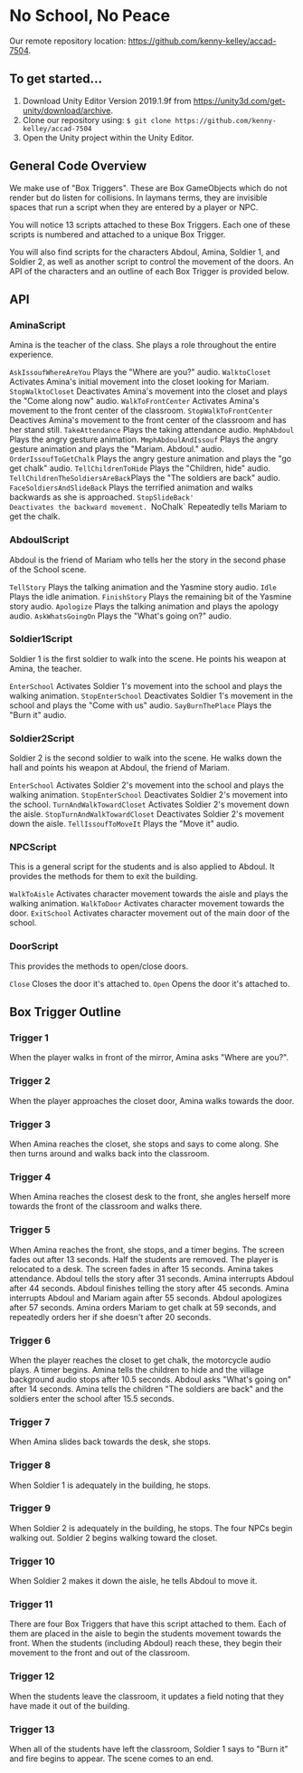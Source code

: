 # No School, No Peace
Our remote repository location: https://github.com/kenny-kelley/accad-7504.

## To get started...
1. Download Unity Editor Version 2019.1.9f from https://unity3d.com/get-unity/download/archive.
2. Clone our repository using:
`$ git clone https://github.com/kenny-kelley/accad-7504`
3. Open the Unity project within the Unity Editor.

## General Code Overview
We make use of "Box Triggers". These are Box GameObjects which do not render but do listen for collisions. In laymans terms, they are invisible spaces that run a script when they are entered by a player or NPC.

You will notice 13 scripts attached to these Box Triggers. Each one of these scripts is numbered and attached to a unique Box Trigger.

You will also find scripts for the characters Abdoul, Amina, Soldier 1, and Soldier 2, as well as another script to control the movement of the doors. An API of the characters and an outline of each Box Trigger is provided below.

## API

### AminaScript
Amina is the teacher of the class. She plays a role throughout the entire experience.

`AskIssoufWhereAreYou`			Plays the "Where are you?" audio.
`WalktoCloset`					Activates Amina's initial movement into the closet looking for Mariam.
`StopWalktoCloset`				Deactivates Amina's movement into the closet and plays the "Come along now" audio.
`WalkToFrontCenter`				Activates Amina's movement to the front center of the classroom.
`StopWalkToFrontCenter`			Deactives Amina's movement to the front center of the classroom and has her stand still.
`TakeAttendance`				Plays the taking attendance audio.
`MmphAbdoul`					Plays the angry gesture animation.
`MmphAbdoulAndIssouf`			Plays the angry gesture animation and plays the "Mariam. Abdoul." audio.
`OrderIssoufToGetChalk`			Plays the angry gesture animation and plays the "go get chalk" audio.
`TellChildrenToHide`			Plays the "Children, hide" audio.
`TellChildrenTheSoldiersAreBack`Plays the "The soldiers are back" audio.
`FaceSoldiersAndSlideBack`		Plays the terrified animation and walks backwards as she is approached.
`StopSlideBack'					Deactivates the backward movement.
`NoChalk`						Repeatedly tells Mariam to get the chalk.

### AbdoulScript
Abdoul is the friend of Mariam who tells her the story in the second phase of the School scene.

`TellStory`						Plays the talking animation and the Yasmine story audio.
`Idle`							Plays the idle animation.
`FinishStory`					Plays the remaining bit of the Yasmine story audio.
`Apologize`						Plays the talking animation and plays the apology audio.
`AskWhatsGoingOn`				Plays the "What's going on?" audio.

### Soldier1Script
Soldier 1 is the first soldier to walk into the scene. He points his weapon at Amina, the teacher.

`EnterSchool`					Activates Soldier 1's movement into the school and plays the walking animation.
`StopEnterSchool`				Deactivates Soldier 1's movement in the school and plays the "Come with us" audio.
`SayBurnThePlace`				Plays the "Burn it" audio.

### Soldier2Script
Soldier 2 is the second soldier to walk into the scene. He walks down the hall and points his weapon at Abdoul, the friend of Mariam.

`EnterSchool`					Activates Soldier 2's movement into the school and plays the walking animation.
`StopEnterSchool`				Deactivates Soldier 2's movement into the school.
`TurnAndWalkTowardCloset`		Activates Soldier 2's movement down the aisle.
`StopTurnAndWalkTowardCloset`	Deactivates Soldier 2's movement down the aisle.
`TellIssoufToMoveIt`			Plays the "Move it" audio.

### NPCScript
This is a general script for the students and is also applied to Abdoul. It provides the methods for them to exit the building.

`WalkToAisle`					Activates character movement towards the aisle and plays the walking animation.
`WalkToDoor`					Activates character movement towards the door.
`ExitSchool`					Activates character movement out of the main door of the school.

### DoorScript
This provides the methods to open/close doors.

`Close`							Closes the door it's attached to.
`Open`							Opens the door it's attached to.

## Box Trigger Outline

### Trigger 1
When the player walks in front of the mirror, Amina asks "Where are you?".

### Trigger 2
When the player approaches the closet door, Amina walks towards the door.

### Trigger 3
When Amina reaches the closet, she stops and says to come along. She then turns around and walks back into the classroom.

### Trigger 4
When Amina reaches the closest desk to the front, she angles herself more towards the front of the classroom and walks there.

### Trigger 5
When Amina reaches the front, she stops, and a timer begins.
The screen fades out after 13 seconds. Half the students are removed. The player is relocated to a desk.
The screen fades in after 15 seconds. Amina takes attendance.
Abdoul tells the story after 31 seconds.
Amina interrupts Abdoul after 44 seconds.
Abdoul finishes telling the story after 45 seconds.
Amina interrupts Abdoul and Mariam again after 55 seconds.
Abdoul apologizes after 57 seconds.
Amina orders Mariam to get chalk at 59 seconds, and repeatedly orders her if she doesn't after 20 seconds.

### Trigger 6
When the player reaches the closet to get chalk, the motorcycle audio plays. A timer begins.
Amina tells the children to hide and the village background audio stops after 10.5 seconds.
Abdoul asks "What's going on" after 14 seconds.
Amina tells the children "The soldiers are back" and the soldiers enter the school after 15.5 seconds.

### Trigger 7
When Amina slides back towards the desk, she stops.

### Trigger 8
When Soldier 1 is adequately in the building, he stops.

### Trigger 9
When Soldier 2 is adequately in the building, he stops.
The four NPCs begin walking out.
Soldier 2 begins walking toward the closet.

### Trigger 10
When Soldier 2 makes it down the aisle, he tells Abdoul to move it.

### Trigger 11
There are four Box Triggers that have this script attached to them. Each of them are placed in the aisle to begin the students movement towards the front.
When the students (including Abdoul) reach these, they begin their movement to the front and out of the classroom.

### Trigger 12
When the students leave the classroom, it updates a field noting that they have made it out of the building.

### Trigger 13
When all of the students have left the classroom, Soldier 1 says to "Burn it" and fire begins to appear.
The scene comes to an end.